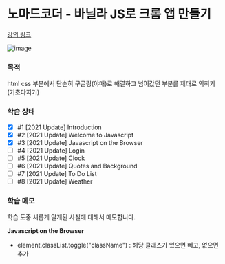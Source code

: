 # 노마드코더 - 바닐라 JS로 크롬 앱 만들기

[강의 링크](https://nomadcoders.co/javascript-for-beginners)

![image](https://user-images.githubusercontent.com/75025529/208254925-920c7a32-395c-4603-9d35-ca6094e24c80.png)

### 목적

html css 부분에서 단순히 구글링(야매)로 해결하고 넘어갔던 부분를 제대로 익히기 (기초다지기)

### 학습 상태

- [x] #1 [2021 Update] Introduction
- [x] #2 [2021 Update] Welcome to Javascript
- [x] #3 [2021 Update] Javascript on the Browser
- [ ] #4 [2021 Update] Login
- [ ] #5 [2021 Update] Clock
- [ ] #6 [2021 Update] Quotes and Background
- [ ] #7 [2021 Update] To Do List
- [ ] #8 [2021 Update] Weather

### 학습 메모

학습 도중 새롭게 알게된 사실에 대해서 메모합니다.

**Javascript on the Browser**

- element.classList.toggle("className") : 해당 클래스가 있으면 빼고, 없으면 추가
